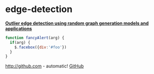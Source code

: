 # edge-detection
****[Outlier edge detection using random graph generation models and applications](https://journalofbigdata.springeropen.com/articles/10.1186/s40537-017-0073-8)****

```javascript
function fancyAlert(arg) {
  if(arg) {
    $.facebox({div:'#foo'})
  }
}
```
http://github.com - automatic!
[GitHub](http://github.com)
